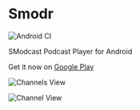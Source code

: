 # Smodr

![Android CI](https://github.com/com.cascadiacollections/SModr/workflows/Android%20CI/badge.svg)

SModcast Podcast Player for Android

Get it now on [Google Play](https://play.google.com/store/apps/details?id=com.com.cascadiacollections.smodr)

![Channels View](https://lh3.googleusercontent.com/CCmHBWtfnwu9aI6GieX0txC45PPONOmnN64iJ0lipLNqm0WRc7hLTj5Oem2Egh3BU3-b=h900)

![Channel View](https://lh3.googleusercontent.com/hNMFrwX7dBXbHDMUa0kB--_AqMcfEMJNO2eVKIW1RV32BrKbTjPCaLKSGZiyD-r-Hi-j=h900)
